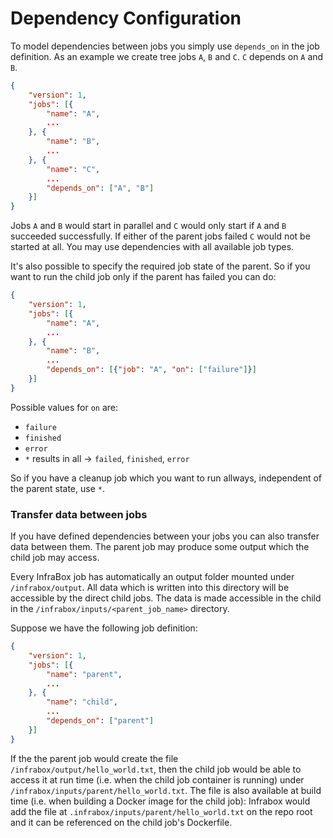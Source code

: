 # Dependency Configuration
To model dependencies between jobs you simply use `depends_on` in the job definition. As an example we create tree jobs `A`, `B` and `C`. `C` depends on `A` and `B`.

```json
{
    "version": 1,
    "jobs": [{
        "name": "A",
        ...
    }, {
        "name": "B",
        ...
    }, {
        "name": "C",
        ...
        "depends_on": ["A", "B"]
    }]
}
```
Jobs `A` and `B` would start in parallel and `C` would only start if `A` and `B` succeeded successfully. If either of the parent jobs failed `C` would not be started at all. You may use dependencies with all available job types.

It's also possible to specify the required job state of the parent. So if you want to run the child job only if the parent has failed you can do:

```json
{
    "version": 1,
    "jobs": [{
        "name": "A",
        ...
    }, {
        "name": "B",
        ...
        "depends_on": [{"job": "A", "on": ["failure"]}]
    }]
}
```

Possible values for `on` are:
- `failure`
- `finished`
- `error`
- `*`  results in all -> `failed`, `finished`, `error`

So if you have a cleanup job which you want to run allways, independent of the parent state, use `*`.

### Transfer data between jobs

If you have defined dependencies between your jobs you can also transfer data between them. The parent job may produce some output which the child job may access.

Every InfraBox job has automatically an output folder mounted under `/infrabox/output`. All data which is written into this directory will be accessible by the direct child jobs. The data is made accessible in the child in the `/infrabox/inputs/<parent_job_name>` directory.

Suppose we have the following job definition:

```json
{
    "version": 1,
    "jobs": [{
        "name": "parent",
        ...
    }, {
        "name": "child",
        ...
        "depends_on": ["parent"]
    }]
}
```

If the the parent job would create the file `/infrabox/output/hello_world.txt`, then the child job would be able to access it at run time (i.e. when the child job container is running) under `/infrabox/inputs/parent/hello_world.txt`. The file is also available at build time (i.e. when building a Docker image for the child job): Infrabox would add the file at `.infrabox/inputs/parent/hello_world.txt` on the repo root and it can be referenced on the child job's Dockerfile.
